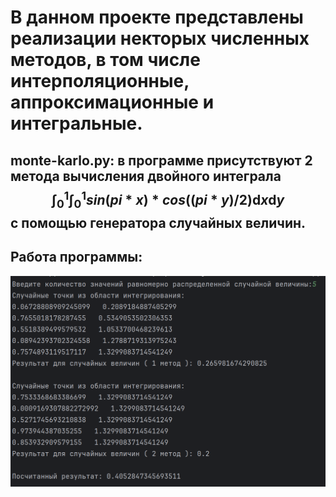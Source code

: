 # В данном проекте представлены реализации некторых численных методов, в том числе интерполяционные, аппроксимационные и интегральные.
## monte-karlo.py: в программе присутствуют 2 метода вычисления двойного интеграла $$\int_0^1\int_0^1sin(pi*x)*cos((pi*y)/2)\mathrm{d}x\mathrm{d}y $$ с помощью генератора случайных величин.    
## Работа программы: 
![res](1.png)
